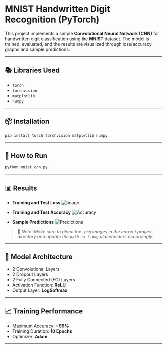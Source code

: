 
# MNIST Handwritten Digit Recognition (PyTorch)

This project implements a simple **Convolutional Neural Network (CNN)** for handwritten digit classification using the **MNIST** dataset. The model is trained, evaluated, and the results are visualized through loss/accuracy graphs and sample predictions.

---

## 📚 Libraries Used

* `torch`
* `torchvision`
* `matplotlib`
* `numpy`

---

## 📦 Installation

```bash
pip install torch torchvision matplotlib numpy
```

---

## 🚀 How to Run

```bash
python mnist_cnn.py
```

---

## 📊 Results

* **Training and Test Loss**
 ![image](https://github.com/user-attachments/assets/a110fc80-3636-4a75-bfdb-a533e9fbf54e)


* **Training and Test Accuracy**
  ![Accuracy](./path_to_accuracy_image.png)

* **Sample Predictions**
  ![Predictions](./path_to_predictions_image.png)

> 📌 *Note: Make sure to place the `.png` images in the correct project directory and update the `path_to_*.png` placeholders accordingly.*

---

## 🧩 Model Architecture

* 2 Convolutional Layers
* 2 Dropout Layers
* 2 Fully Connected (FC) Layers
* Activation Function: **ReLU**
* Output Layer: **LogSoftmax**

---

## 📈 Training Performance

* Maximum Accuracy: **\~99%**
* Training Duration: **10 Epochs**
* Optimizer: **Adam**

---


